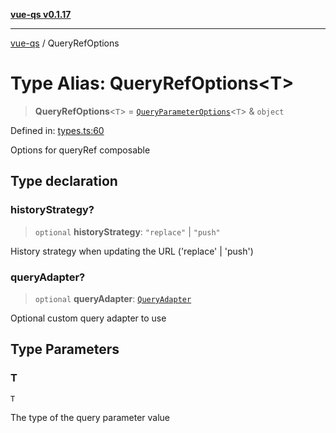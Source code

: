 [**vue-qs v0.1.17**](../README.md)

---

[vue-qs](../README.md) / QueryRefOptions

# Type Alias: QueryRefOptions\<T\>

> **QueryRefOptions**\<`T`\> = [`QueryParameterOptions`](QueryParameterOptions.md)\<`T`\> & `object`

Defined in: [types.ts:60](https://github.com/iamsomraj/vue-qs/blob/b89690c4cfcb78328e659968e3c7235730988be4/src/types.ts#L60)

Options for queryRef composable

## Type declaration

### historyStrategy?

> `optional` **historyStrategy**: `"replace"` \| `"push"`

History strategy when updating the URL ('replace' | 'push')

### queryAdapter?

> `optional` **queryAdapter**: [`QueryAdapter`](QueryAdapter.md)

Optional custom query adapter to use

## Type Parameters

### T

`T`

The type of the query parameter value
